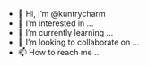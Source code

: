 - 👋 Hi, I’m @kuntrycharm
- 👀 I’m interested in ...
- 🌱 I’m currently learning ...
- 💞️ I’m looking to collaborate on ...
- 📫 How to reach me ...

<!---
kuntrycharm/kuntrycharm is a ✨ special ✨ repository because its `README.md` (this file) appears on your GitHub profile.
You can click the Preview link to take a look at your changes.
--->
